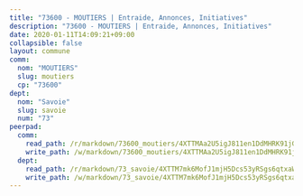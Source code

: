 ```yaml
---
title: "73600 - MOUTIERS | Entraide, Annonces, Initiatives"
description: "73600 - MOUTIERS | Entraide, Annonces, Initiatives"
date: 2020-01-11T14:09:21+09:00
collapsible: false
layout: commune
comm:
  nom: "MOUTIERS"
  slug: moutiers
  cp: "73600"
dept:
  nom: "Savoie"
  slug: savoie
  num: "73"
peerpad:
  comm:
    read_path: /r/markdown/73600_moutiers/4XTTMAa2U5igJ811en1DdMHRK91jGb4ezbVvCnbcY4GC63k8c
    write_path: /w/markdown/73600_moutiers/4XTTMAa2U5igJ811en1DdMHRK91jGb4ezbVvCnbcY4GC63k8c-K3TgUbQt8i4yfepLHu3mv1enuc3pnK5Bb2yqzJQHnhcddpbAf3NnN5JgkfU8qfmKFD3gvRTkgyMtZxWvZdutjav7emtVM7vRqCD7PaYny71pPtSaLFtei2pC4ZkHyfqbjq3WXuGG
  dept:
    read_path: /r/markdown/73_savoie/4XTTM7mk6MofJ1mjH5Dcs53yRSgs6qtxaWYjKD54ttqHGEMur
    write_path: /w/markdown/73_savoie/4XTTM7mk6MofJ1mjH5Dcs53yRSgs6qtxaWYjKD54ttqHGEMur-K3TgTorsK1WLw8S2EgnkoX8tJEgZgam6ANhvqrVqNfiz9fX8kbMKu5AF1rqzXyxMRZgoVPrb5EERe3PeBhqF1SBfP5G1PJnvsDUF2LQSxevobpkDM4djQDebTYoo6Yx53thenJpY
---
```


